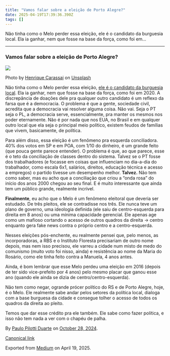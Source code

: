 ```yaml
---
title: "Vamos falar sobre a eleição de Porto Alegre?"
date: 2025-04-19T17:39:36.390Z
tags: []
---
```


Não tinha como o Melo perder essa eleição, ele é o candidato da burguesia local. Ela ia ganhar, nem que fosse na base da força, como foi em…

* * *

### Vamos falar sobre a eleição de Porto Alegre?

![](https://cdn-images-1.medium.com/max/1200/0*U7EkXc2devJRkalN)

Photo by [Henrique Carassai](https://unsplash.com/@henrique_pcxs?utm_source=medium&utm_medium=referral) on [Unsplash](https://unsplash.com?utm_source=medium&utm_medium=referral)

Não tinha como o Melo perder essa eleição, [ele é o candidato da burguesia local](https://www.matinaljornalismo.com.br/matinal/reportagem-matinal/sociologo-mapeia-conexoes-entre-empresarios-organizacoes-e-politicos-da-direita-porto-alegrense/). Ela ia ganhar, nem que fosse na base da força, como foi em 2020. A discrepância de doações dele pra qualquer outro candidato é um reflexo da farsa que é a democracia. O problema é que a gente, sociedade civil, acredita que a democracia vai resolver alguma coisa. Não vai. Seja o PT seja o PL, a democracia serve, essencialmente, pra manter os mesmos nos poder eternamente. Não é por nada que nos EUA, no Brasil e em qualquer outro local que ela seja o principal meio político, existem feudos de famílias que vivem, basicamente, de política.

Para além disso, essa eleição é um fenômeno pra esquerda conciliadora. 40% dos votos em SP e em POA, com 1/10 do dinheiro, é um grande feito (que pouca gente parece entender). O problema é que, ao que parece, esse é o teto da conciliação de classes dentro do sistema. Talvez se o PT fosse dos trabalhadores (e focasse em coisas que influenciam no dia-a-dia do trabalhador, como escala 6x1, salários, direitos, educação técnica e acesso a empregos) o partido tivesse um desempenho melhor. **Talvez.** Não tem como saber, mas eu acho que a conciliação que criou a “onda rosa” do início dos anos 2000 chegou ao seu final. E é muito interessante que ainda tem um público grande, realmente incrível.

**Finalmente**, eu acho que o Melo é um fenômeno eleitoral que deveria ser estudado. De três pleitos, ele se contradisse nos três. Ele nunca teve um plano de governo, uma ideologia definida (ele saiu de centro-esquerda para direita em 8 anos) ou uma mínima capacidade gerencial. Ele apenas age como um mafioso cortando o acesso de outros quadros da direita -> centro enquanto gera fake news contra o próprio centro e a centro-esquerda.

Nesses eleições pós-enchente, eu realmente pensei que, pelo menos, as incorporadoras, a RBS e o Instituto Floresta precisariam de outro nome depois, mas nem isso precisou, ele varreu a cidade num misto de medo do comunismo (muito voto foi nisso, ainda) e resistência ao nome da Maria do Rosário, como ele tinha feito contra a Manuela, 4 anos antes.

Ainda, é bom lembrar que esse Melo perdeu uma eleição em 2016 (depois de ter sido vice-prefeito por 4 anos) pelo mesmo placar que ganou esse ano (quando ele ainda se dizia de centro/centro-esquerda).

Não tem como negar, ogrande prócer político do RS e de Porto Alegre, hoje, é o Melo. Ele realmente sabe andar pelos setores da política local, dialoga com a base burguesa da cidade e consegue tolher o acesso de todos os quadros da direita ao pleito.

Temos que dar esse crédito pra ele também. Ele sabe como fazer política, e isso não tem nada a ver com o chapéu de palha.

By [Paulo Pilotti Duarte](https://medium.com/@paulopilotti) on [October 28, 2024](https://medium.com/p/88a8d925da15).

[Canonical link](https://medium.com/@paulopilotti/vamos-falar-sobre-a-elei%C3%A7%C3%A3o-de-porto-alegre-88a8d925da15)

Exported from [Medium](https://medium.com) on April 19, 2025.